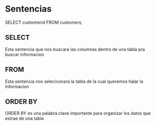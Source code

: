 # Sentencias

SELECT customerid
FROM customers;


## SELECT 
Esta sentencia que nos buscara las columnas dentro de una tabla pra buscar informacion 

## FROM
Esta sentencia nos seleciconara la tabla de la cual queremos halar la informacion 


## ORDER BY

ORDER BY es una palabra clave importante para organizar los datos que extrae de una tabla
